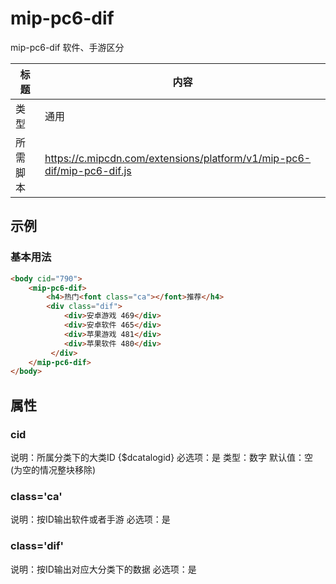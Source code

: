 # mip-pc6-dif

mip-pc6-dif 软件、手游区分

标题|内容
----|----
类型|通用
所需脚本|https://c.mipcdn.com/extensions/platform/v1/mip-pc6-dif/mip-pc6-dif.js

## 示例

### 基本用法
```html
<body cid="790">
    <mip-pc6-dif>
        <h4>热门<font class="ca"></font>推荐</h4>
		<div class="dif">
            <div>安卓游戏 469</div>
            <div>安卓软件 465</div>
            <div>苹果游戏 481</div>
            <div>苹果软件 480</div>
         </div>         
    </mip-pc6-dif>
</body>
```

## 属性

### cid

说明：所属分类下的大类ID {$dcatalogid}
必选项：是
类型：数字
默认值：空 (为空的情况整块移除)

### class='ca'

说明：按ID输出软件或者手游
必选项：是

### class='dif'
说明：按ID输出对应大分类下的数据
必选项：是


